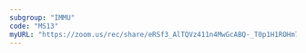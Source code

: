 ```yaml
---
subgroup: "IMMU"
code: "MS13"
myURL: "https://zoom.us/rec/share/eRSf3_AlTQVz411n4MwGcABQ-_T0p1H1ROHm7WmNrK2Rp6Ip5z9NZmDGRUKOSHgJ.l2AsC8-sf98kAzoH?startTime=1623861017000"
---
```

